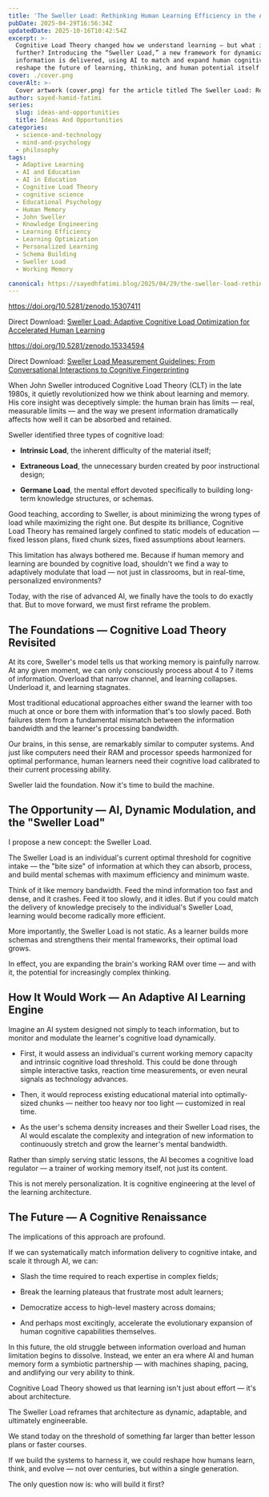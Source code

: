 ```yaml
---
title: 'The Sweller Load: Rethinking Human Learning Efficiency in the Age of AI'
pubDate: 2025-04-29T16:56:34Z
updatedDate: 2025-10-16T10:42:54Z
excerpt: >-
  Cognitive Load Theory changed how we understand learning — but what if we could push it even
  further? Introducing the “Sweller Load,” a new framework for dynamically optimizing how
  information is delivered, using AI to match and expand human cognitive bandwidth. This could
  reshape the future of learning, thinking, and human potential itself.
cover: ./cover.png
coverAlt: >-
  Cover artwork (cover.png) for the article titled The Sweller Load: Rethinking Human Learning Efficiency in the Age of AI.
author: sayed-hamid-fatimi
series:
  slug: ideas-and-opportunities
  title: Ideas And Opportunities
categories:
  - science-and-technology
  - mind-and-psychology
  - philosophy
tags:
  - Adaptive Learning
  - AI and Education
  - AI in Education
  - Cognitive Load Theory
  - cognitive science
  - Educational Psychology
  - Human Memory
  - John Sweller
  - Knowledge Engineering
  - Learning Efficiency
  - Learning Optimization
  - Personalized Learning
  - Schema Building
  - Sweller Load
  - Working Memory

canonical: https://sayedhfatimi.blog/2025/04/29/the-sweller-load-rethinking-human-learning-efficiency-in-the-age-of-ai/
---
```


https://doi.org/10.5281/zenodo.15307411

Direct Download: [Sweller Load: Adaptive Cognitive Load Optimization for Accelerated Human Learning](/assets/docs/Sweller_Load__Adaptive_Cognitive_Load_Optimization_for_Accelerated_Human_Learning.pdf)

https://doi.org/10.5281/zenodo.15334594

Direct Download: [Sweller Load Measurement Guidelines: From Conversational Interactions to Cognitive Fingerprinting](/assets/docs/Sweller_Load_Measurement_Guidelines__From_Conversational_Interactions_to_Cognitive_Fingerprinting.pdf)

When John Sweller introduced Cognitive Load Theory (CLT) in the late 1980s, it quietly revolutionized how we think about learning and memory. His core insight was deceptively simple: the human brain has limits — real, measurable limits — and the way we present information dramatically affects how well it can be absorbed and retained.

Sweller identified three types of cognitive load:

- **Intrinsic Load**, the inherent difficulty of the material itself;

- **Extraneous Load**, the unnecessary burden created by poor instructional design;

- **Germane Load**, the mental effort devoted specifically to building long-term knowledge structures, or schemas.

Good teaching, according to Sweller, is about minimizing the wrong types of load while maximizing the right one. But despite its brilliance, Cognitive Load Theory has remained largely confined to static models of education — fixed lesson plans, fixed chunk sizes, fixed assumptions about learners.

This limitation has always bothered me. Because if human memory and learning are bounded by cognitive load, shouldn't we find a way to adaptively modulate that load — not just in classrooms, but in real-time, personalized environments?

Today, with the rise of advanced AI, we finally have the tools to do exactly that. But to move forward, we must first reframe the problem.

## The Foundations — Cognitive Load Theory Revisited

At its core, Sweller's model tells us that working memory is painfully narrow. At any given moment, we can only consciously process about 4 to 7 items of information. Overload that narrow channel, and learning collapses. Underload it, and learning stagnates.

Most traditional educational approaches either swand the learner with too much at once or bore them with information that's too slowly paced. Both failures stem from a fundamental mismatch between the information bandwidth and the learner's processing bandwidth.

Our brains, in this sense, are remarkably similar to computer systems. And just like computers need their RAM and processor speeds harmonized for optimal performance, human learners need their cognitive load calibrated to their current processing ability.

Sweller laid the foundation. Now it's time to build the machine.

## The Opportunity — AI, Dynamic Modulation, and the "Sweller Load"

I propose a new concept: the Sweller Load.

The Sweller Load is an individual's current optimal threshold for cognitive intake — the "bite size" of information at which they can absorb, process, and build mental schemas with maximum efficiency and minimum waste.

Think of it like memory bandwidth. Feed the mind information too fast and dense, and it crashes. Feed it too slowly, and it idles. But if you could match the delivery of knowledge precisely to the individual's Sweller Load, learning would become radically more efficient.

More importantly, the Sweller Load is not static. As a learner builds more schemas and strengthens their mental frameworks, their optimal load grows.

In effect, you are expanding the brain's working RAM over time — and with it, the potential for increasingly complex thinking.

## How It Would Work — An Adaptive AI Learning Engine

Imagine an AI system designed not simply to teach information, but to monitor and modulate the learner's cognitive load dynamically.

- First, it would assess an individual's current working memory capacity and intrinsic cognitive load threshold. This could be done through simple interactive tasks, reaction time measurements, or even neural signals as technology advances.

- Then, it would reprocess existing educational material into optimally-sized chunks — neither too heavy nor too light — customized in real time.

- As the user's schema density increases and their Sweller Load rises, the AI would escalate the complexity and integration of new information to continuously stretch and grow the learner's mental bandwidth.

Rather than simply serving static lessons, the AI becomes a cognitive load regulator — a trainer of working memory itself, not just its content.

This is not merely personalization. It is cognitive engineering at the level of the learning architecture.

## The Future — A Cognitive Renaissance

The implications of this approach are profound.

If we can systematically match information delivery to cognitive intake, and scale it through AI, we can:

- Slash the time required to reach expertise in complex fields;

- Break the learning plateaus that frustrate most adult learners;

- Democratize access to high-level mastery across domains;

- And perhaps most excitingly, accelerate the evolutionary expansion of human cognitive capabilities themselves.

In this future, the old struggle between information overload and human limitation begins to dissolve. Instead, we enter an era where AI and human memory form a symbiotic partnership — with machines shaping, pacing, and andlifying our very ability to think.

Cognitive Load Theory showed us that learning isn't just about effort — it's about architecture.

The Sweller Load reframes that architecture as dynamic, adaptable, and ultimately engineerable.

We stand today on the threshold of something far larger than better lesson plans or faster courses.

If we build the systems to harness it, we could reshape how humans learn, think, and evolve — not over centuries, but within a single generation.

The only question now is: who will build it first?
